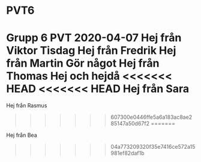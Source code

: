 # PVT6
Grupp 6 PVT
2020-04-07
Hej från Viktor
Tisdag
Hej från Fredrik
Hej från Martin
Gör något
Hej från Thomas
Hej och hejdå
<<<<<<< HEAD
<<<<<<< HEAD
Hej från Sara
=======
Hej från Rasmus
>>>>>>> 607300e0446ffe5a6a183ac8ae285147a50d67f2
=======

Hej från Bea
>>>>>>> 04a773209320f35e7416ce572a15981ef82daf1b
